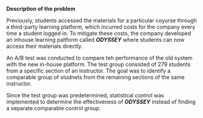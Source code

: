 **Description of the problem**

Previously, students accessed the materials for a particular coyurse through a third-party learning platform, which incurred costs for the company every time a student logged in. 
To mitigate these costs, the company developed an inhouse learning paltform called ***ODYSSEY*** where students can now access their materials directly.

An A/B test was conducted to compare teh performance of the old system with the new in-house platform. 
The test group consisted of 279 students from a specific section of an instructor. 
The goal was to identify a comparable  group of studnets from the remaining sections of the same instructor.

Since the test group was predetermined, statistical control was implemented to determine the effectiveness of ***ODYSSEY*** instead of finding a separate comparable control group.
